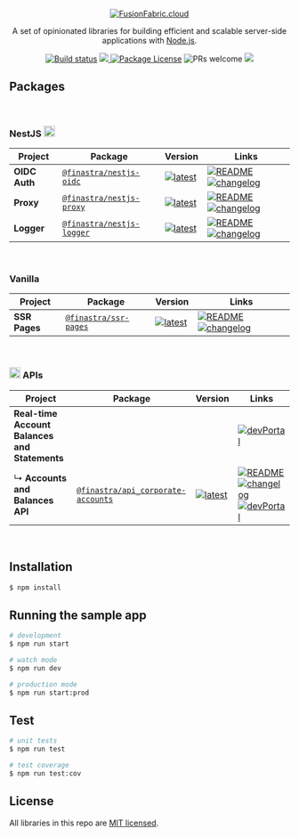 <p align="center">
  <a href="https://www.fusionfabric.cloud/" target="blank"><img src="https://www.fusionfabric.cloud/sites/default/files/styles/banner_standard/public/image/2018-05/Fusion%20Operate%20Cloud%20%283%29.jpg"  alt="FusionFabric.cloud" /></a>
</p>
  
  <p align="center">A set of opinionated libraries for building efficient and scalable server-side applications with <a href="http://nodejs.org" target="blank">Node.js</a>.</p>
<p align="center">
  <a href="https://github.com/finastra/finastra-nodejs-libs/actions?query=workflow%3ABuild"><img src="https://github.com/finastra/finastra-nodejs-libs/workflows/Build/badge.svg" alt="Build status" /></a>
  <a href="https://codecov.io/gh/finastra/finastra-nodejs-libs">
  <img src="https://codecov.io/gh/finastra/finastra-nodejs-libs/branch/develop/graph/badge.svg" />
</a>
  <a href="https://www.npmjs.com/~nestjscore"><img src="https://img.shields.io/npm/l/@nestjs/core.svg" alt="Package License" /></a>
  <img src="https://img.shields.io/badge/PRs-welcome-green" alt="PRs welcome"/>
  <a href="https://twitter.com/FinastraFS"><img src="https://img.shields.io/twitter/follow/FinastraFS.svg?style=social&label=Follow"></a>
</p>

## Packages

<br/>

<h3> 
NestJS
<img src="https://nestjs.com/img/logo-small.svg" height="20" alt="Nest Logo" />
</h3>

| Project       | Package                                                                        | Version                                                                                                                         | Links                                                                                                                                                                             |
| ------------- | ------------------------------------------------------------------------------ | ------------------------------------------------------------------------------------------------------------------------------- | --------------------------------------------------------------------------------------------------------------------------------------------------------------------------------- |
| **OIDC Auth** | [`@finastra/nestjs-oidc`](https://npmjs.com/package/@finastra/nestjs-oidc)     | [![latest](https://img.shields.io/npm/v/@finastra/nestjs-oidc/latest.svg)](https://npmjs.com/package/@finastra/nestjs-oidc)     | [![README](https://img.shields.io/badge/README--green.svg)](/libs/oidc/README.md) [![changelog](https://img.shields.io/badge/changelog-%20-yellow)](./libs/oidc/CHANGELOG.md)     |
| **Proxy**     | [`@finastra/nestjs-proxy`](https://npmjs.com/package/@finastra/nestjs-proxy)   | [![latest](https://img.shields.io/npm/v/@finastra/nestjs-proxy/latest.svg)](https://npmjs.com/package/@finastra/nestjs-proxy)   | [![README](https://img.shields.io/badge/README--green.svg)](/libs/proxy/README.md) [![changelog](https://img.shields.io/badge/changelog-%20-yellow)](./libs/proxy/CHANGELOG.md)   |
| **Logger**    | [`@finastra/nestjs-logger`](https://npmjs.com/package/@finastra/nestjs-logger) | [![latest](https://img.shields.io/npm/v/@finastra/nestjs-logger/latest.svg)](https://npmjs.com/package/@finastra/nestjs-logger) | [![README](https://img.shields.io/badge/README--green.svg)](/libs/logger/README.md) [![changelog](https://img.shields.io/badge/changelog-%20-yellow)](./libs/logger/CHANGELOG.md) |

<br/>

### Vanilla

| Project       | Package                                                                | Version                                                                                                                 | Links                                                                                                                                                                                   |
| ------------- | ---------------------------------------------------------------------- | ----------------------------------------------------------------------------------------------------------------------- | --------------------------------------------------------------------------------------------------------------------------------------------------------------------------------------- |
| **SSR Pages** | [`@finastra/ssr-pages`](https://npmjs.com/package/@finastra/ssr-pages) | [![latest](https://img.shields.io/npm/v/@finastra/ssr-pages/latest.svg)](https://npmjs.com/package/@finastra/ssr-pages) | [![README](https://img.shields.io/badge/README--green.svg)](/libs/ssr-pages/README.md) [![changelog](https://img.shields.io/badge/changelog-%20-yellow)](./libs/ssr-pages/CHANGELOG.md) |

<br/>

<h3> 
<img src="https://developer.fusionfabric.cloud/assets/img/ffdc-logo.png" height="20" alt="FFDC Logo" />
  APIs
</h3>

| Project                                       | Package                                                                                          | Version                                                                                                                                           | Links                                                                                                                                                                                                                                                                                                                                                                                                          |
| --------------------------------------------- | ------------------------------------------------------------------------------------------------ | ------------------------------------------------------------------------------------------------------------------------------------------------- | -------------------------------------------------------------------------------------------------------------------------------------------------------------------------------------------------------------------------------------------------------------------------------------------------------------------------------------------------------------------------------------------------------------- |
| **Real-time Account Balances and Statements** |                                                                                                  |                                                                                                                                                   | [![devPortal](https://img.shields.io/badge/DevPortal-%20-blue)](https://developer.fusionfabric.cloud/solution/real-time-account-balances-and-statement)                                                                                                                                                                                                                                                        |
| ↳ **Accounts and Balances API**               | [`@finastra/api_corporate-accounts`](https://npmjs.com/package/@finastra/api_corporate-accounts) | [![latest](https://img.shields.io/npm/v/@finastra/api_corporate-accounts/latest.svg)](https://npmjs.com/package/@finastra/api_corporate-accounts) | [![README](https://img.shields.io/badge/README--green.svg)](/libs/ffdc-apis/corporate-accounts/README.md) [![changelog](https://img.shields.io/badge/changelog-%20-yellow)](./libs/ffdc-apis/corporate-accounts/CHANGELOG.md) [![devPortal](https://img.shields.io/badge/DevPortal-%20-blue)](https://developer.fusionfabric.cloud/api/corporate-accounteinfo-me-v1-831cb09d-cc10-4772-8ed5-8a6b72ec8e01/docs) |

<br/>

## Installation

```bash
$ npm install
```

## Running the sample app

```bash
# development
$ npm run start

# watch mode
$ npm run dev

# production mode
$ npm run start:prod
```

## Test

```bash
# unit tests
$ npm run test

# test coverage
$ npm run test:cov
```

## License

All libraries in this repo are [MIT licensed](LICENSE).
